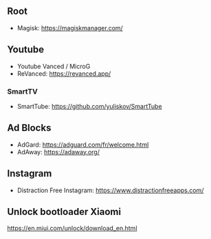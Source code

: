 
## Root

- Magisk: https://magiskmanager.com/

## Youtube

- Youtube Vanced / MicroG
- ReVanced: https://revanced.app/

### SmartTV

- SmartTube: https://github.com/yuliskov/SmartTube

## Ad Blocks

- AdGard: https://adguard.com/fr/welcome.html
- AdAway: https://adaway.org/

## Instagram

- Distraction Free Instagram: https://www.distractionfreeapps.com/


## Unlock bootloader Xiaomi

https://en.miui.com/unlock/download_en.html
